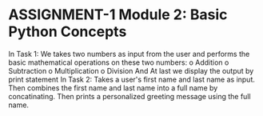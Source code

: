 # ASSIGNMENT-1 Module 2: Basic Python Concepts
 In Task 1:
 We takes two numbers as input from the user and performs the basic mathematical operations on these two numbers:
o	Addition
o	Subtraction
o	Multiplication
o	Division
And At last we display the output by print statement
In Task 2:
Takes a user's first name and last name as input.
Then combines the first name and last name into a full name by concatinating.
Then prints a personalized greeting message using the full name.
